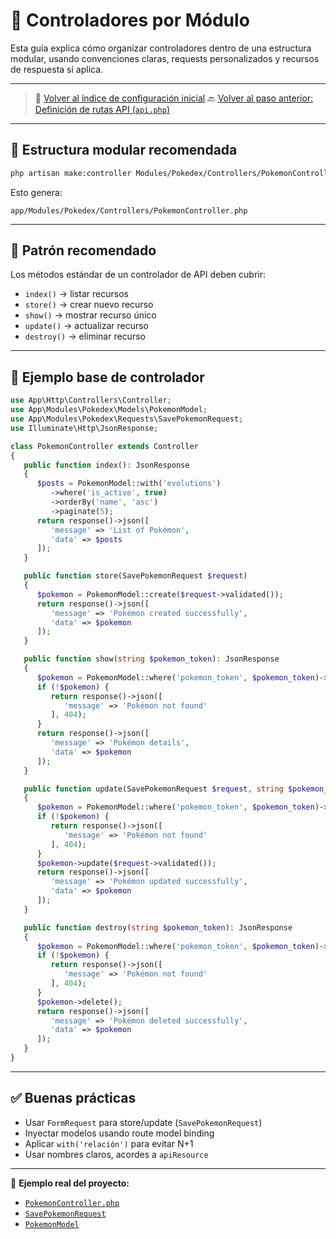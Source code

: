 # 🧩 Controladores por Módulo

Esta guía explica cómo organizar controladores dentro de una estructura modular, usando convenciones claras, requests personalizados y recursos de respuesta si aplica.

---

> 🔗 [Volver al índice de configuración inicial](./index.md)
> 🔙 [Volver al paso anterior: Definición de rutas API (`api.php`)](./routes.md)

---

## 📁 Estructura modular recomendada

   ```bash
   php artisan make:controller Modules/Pokedex/Controllers/PokemonController
   ```

Esto genera:

   ```
   app/Modules/Pokedex/Controllers/PokemonController.php
   ```

---

## 🧩 Patrón recomendado

Los métodos estándar de un controlador de API deben cubrir:

- `index()` → listar recursos
- `store()` → crear nuevo recurso
- `show()` → mostrar recurso único
- `update()` → actualizar recurso
- `destroy()` → eliminar recurso

---

## 🧾 Ejemplo base de controlador

   ```php
   use App\Http\Controllers\Controller;
   use App\Modules\Pokedex\Models\PokemonModel;
   use App\Modules\Pokedex\Requests\SavePokemonRequest;
   use Illuminate\Http\JsonResponse;

   class PokemonController extends Controller
   {
      public function index(): JsonResponse
      {
         $posts = PokemonModel::with('evolutions')
            ->where('is_active', true)
            ->orderBy('name', 'asc')
            ->paginate(5);
         return response()->json([
            'message' => 'List of Pokémon',
            'data' => $posts
         ]);
      }

      public function store(SavePokemonRequest $request)
      {
         $pokemon = PokemonModel::create($request->validated());
         return response()->json([
            'message' => 'Pokémon created successfully',
            'data' => $pokemon
         ]);
      }

      public function show(string $pokemon_token): JsonResponse
      {
         $pokemon = PokemonModel::where('pokemon_token', $pokemon_token)->first();
         if (!$pokemon) {
            return response()->json([
               'message' => 'Pokémon not found'
            ], 404);
         }
         return response()->json([
            'message' => 'Pokémon details',
            'data' => $pokemon
         ]);
      }

      public function update(SavePokemonRequest $request, string $pokemon_token): JsonResponse
      {
         $pokemon = PokemonModel::where('pokemon_token', $pokemon_token)->first();
         if (!$pokemon) {
            return response()->json([
               'message' => 'Pokémon not found'
            ], 404);
         }
         $pokemon->update($request->validated());
         return response()->json([
            'message' => 'Pokémon updated successfully',
            'data' => $pokemon
         ]);
      }

      public function destroy(string $pokemon_token): JsonResponse
      {
         $pokemon = PokemonModel::where('pokemon_token', $pokemon_token)->first();
         if (!$pokemon) {
            return response()->json([
               'message' => 'Pokémon not found'
            ], 404);
         }
         $pokemon->delete();
         return response()->json([
            'message' => 'Pokémon deleted successfully',
            'data' => $pokemon
         ]);
      }
   }
   ```

---

## ✅ Buenas prácticas

- Usar `FormRequest` para store/update (`SavePokemonRequest`)
- Inyectar modelos usando route model binding
- Aplicar `with('relación')` para evitar N+1
- Usar nombres claros, acordes a `apiResource`

---

🔎 **Ejemplo real del proyecto:**  
- [`PokemonController.php`](./examples/app/Modules/Pokedex/Controllers/PokedexController.php)
- [`SavePokemonRequest`](./examples/app/Modules/Pokedex/Requests/SavePokemonRequest.php)
- [`PokemonModel`](./examples/app/Modules/Pokedex/Models/PokemonModel.php)
